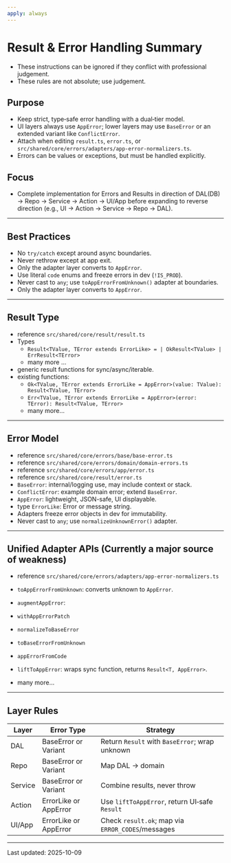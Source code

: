 ```yaml
---
apply: always
---
```


# Result & Error Handling Summary

- These instructions can be ignored if they conflict with professional judgement.
- These rules are not absolute; use judgement.

## Purpose

- Keep strict, type‑safe error handling with a dual‑tier model.
- UI layers always use `AppError`; lower layers may use `BaseError` or an extended variant like `ConflictError`.
- Attach when editing `result.ts`, `error.ts`, or `src/shared/core/errors/adapters/app-error-normalizers.ts`.
- Errors can be values or exceptions, but must be handled explicitly.

## Focus

- Complete implementation for Errors and Results in direction of DAL(DB) → Repo → Service → Action → UI/App before
  expanding to reverse direction (e.g., UI → Action → Service → Repo → DAL).

---

## Best Practices

- No `try/catch` except around async boundaries.
- Never rethrow except at app exit.
- Only the adapter layer converts to `AppError`.
- Use literal `code` enums and freeze errors in dev (`!IS_PROD`).
- Never cast to `any`; use `toAppErrorFromUnknown()` adapter at boundaries.
- Only the adapter layer converts to `AppError`.

---

## Result Type

- reference `src/shared/core/result/result.ts`
- Types
    - `Result<TValue, TError extends ErrorLike> = | OkResult<TValue> | ErrResult<TError>`
    - many more ...
- generic result functions for sync/async/iterable.
- existing functions:
    - `Ok<TValue, TError extends ErrorLike = AppError>(value: TValue): Result<TValue, TError>`
    - `Err<TValue, TError extends ErrorLike = AppError>(error: TError): Result<TValue, TError>`
    - many more...

---

## Error Model

- reference `src/shared/core/errors/base/base-error.ts`
- reference `src/shared/core/errors/domain/domain-errors.ts`
- reference `src/shared/core/errors/app/error.ts`
- reference `src/shared/core/result/error.ts`
- `BaseError`: internal/logging use, may include context or stack.
- `ConflictError`: example domain error; extend `BaseError`.
- `AppError`: lightweight, JSON-safe, UI displayable.
- type `ErrorLike`: Error or message string.
- Adapters freeze error objects in dev for immutability.
- Never cast to `any`; use `normalizeUnknownError()` adapter.

---

## Unified Adapter APIs (Currently a major source of weakness)

- reference `src/shared/core/errors/adapters/app-error-normalizers.ts`

- `toAppErrorFromUnknown`: converts unknown to `AppError`.
- `augmentAppError`:
- `withAppErrorPatch`
- `normalizeToBaseError`
- `toBaseErrorFromUnknown`
- `appErrorFromCode`
- `liftToAppError`: wraps sync function, returns `Result<T, AppError>`.
- many more...

---

## Layer Rules

| Layer   | Error Type            | Strategy                                          |
|---------|-----------------------|---------------------------------------------------|
| DAL     | BaseError or Variant  | Return `Result` with `BaseError`; wrap unknown    |
| Repo    | BaseError or Variant  | Map DAL → domain                                  |
| Service | BaseError or Variant  | Combine results, never throw                      |
| Action  | ErrorLike or AppError | Use `liftToAppError`, return UI‑safe `Result`     |
| UI/App  | ErrorLike or AppError | Check `result.ok`; map via `ERROR_CODES`/messages |

---

Last updated: 2025-10-09
